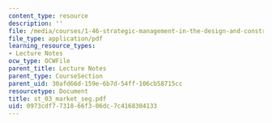 ```yaml
---
content_type: resource
description: ''
file: /media/courses/1-46-strategic-management-in-the-design-and-construction-value-chain-fall-2003/0973cdf7731866f306dc7c4168304133_st_03_market_seg.pdf
file_type: application/pdf
learning_resource_types:
- Lecture Notes
ocw_type: OCWFile
parent_title: Lecture Notes
parent_type: CourseSection
parent_uid: 30afd66d-159e-6b7d-54ff-106cb58715cc
resourcetype: Document
title: st_03_market_seg.pdf
uid: 0973cdf7-7318-66f3-06dc-7c4168304133
---
```

